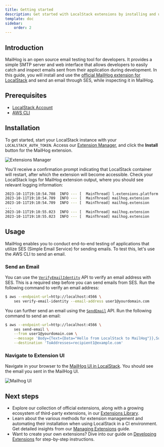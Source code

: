```yaml
---
title: Getting started
description: Get started with LocalStack extensions by installing and using the official MailHog extension.
template: doc
sidebar:
    order: 2
---
```


## Introduction

MailHog is an open source email testing tool for developers.
It provides a simple SMTP server and web interface that allows developers to easily catch and inspect emails sent from their application during development.
In this guide, you will install and use the [official MailHog extension for LocalStack](https://github.com/localstack/localstack-extensions/tree/main/mailhog) and send an email through SES, while inspecting it in MailHog.

## Prerequisites

- [LocalStack Account](https://app.localstack.cloud/)
- [AWS CLI](https://docs.aws.amazon.com/cli/latest/userguide/cli-chap-welcome.html)

## Installation

To get started, start your LocalStack instance with your `LOCALSTACK_AUTH_TOKEN`.
Access our [Extension Manager](https://app.localstack.cloud/inst/default/extensions/manage), and click the **Install** button for the MailHog extension.

![Extensions Manager](/images/aws/install-extensions.png)

You'll receive a confirmation prompt indicating that LocalStack container will restart, after which the extension will become accessible.
Check your LocalStack logs for MailHog extension output, where you should see relevant logging information:

```bash
2023-10-11T19:10:54.708  INFO --- [  MainThread] l.extensions.platform      : loaded 1 extensions
2023-10-11T19:10:54.709  INFO --- [  MainThread] mailhog.extension          : starting mailhog server
2023-10-11T19:10:54.709  INFO --- [  MainThread] mailhog.extension          : configuring SMTP host to internal mailhog smtp: localhost:25
...
2023-10-11T19:10:55.023  INFO --- [  MainThread] mailhog.extension          : serving mailhog extension on host: http://mailhog.localhost.localstack.cloud:4566
2023-10-11T19:10:55.023  INFO --- [  MainThread] mailhog.extension          : serving mailhog extension on path: http://localhost:4566/mailhog/
```

## Usage

MailHog enables you to conduct end-to-end testing of applications that utilize SES (Simple Email Service) for sending emails.
To test this, let's use the AWS CLI to send an email.

### Send an Email

You can use the [`VerifyEmailIdentity`](https://docs.aws.amazon.com/cli/latest/reference/ses/verify-email-identity.html) API to verify an email address with SES.
This is a required step before you can send emails from SES.
Run the following command to verify an email address:

```bash
$ aws --endpoint-url=http://localhost:4566 \
    ses verify-email-identity --email-address user1@yourdomain.com
```

You can further send an email using the [`SendEmail`](https://docs.aws.amazon.com/cli/latest/reference/ses/send-email.html) API.
Run the following command to send an email:

```bash
$ aws --endpoint-url=http://localhost:4566 \
    ses send-email \
    --from user1@yourdomain.com \
    --message 'Body={Text={Data="Hello from LocalStack to MailHog"}},Subject={Data=Test Email}' \
    --destination 'ToAddresses=recipient1@example.com'
```

### Navigate to Extension UI

Navigate in your browser to the [MailHog UI in LocalStack](http://mailhog.localhost.localstack.cloud:4566/).
You should see the email you sent in the MailHog UI.

![Mailhog UI](/images/aws/mailhog.png)

## Next steps

- Explore our collection of official extensions, along with a growing ecosystem of third-party extensions, in our [Extensions Library](https://app.localstack.cloud/extensions/library).
- Learn about the various methods for extension management and automating their installation when using LocalStack in a CI environment.
  Get detailed insights from our [Managing Extensions](/aws/tooling/extensions/managing-extensions) guide.
- Want to create your own extensions?
  Dive into our guide on [Developing Extensions](/aws/tooling/extensions/developing-extensions) for step-by-step instructions.